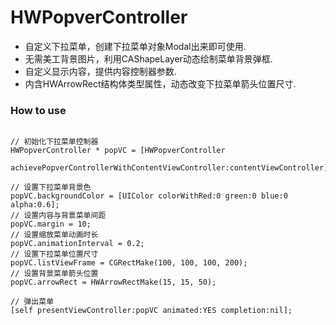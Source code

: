 # HWPopverController
+ 自定义下拉菜单，创建下拉菜单对象Modal出来即可使用.
+ 无需美工背景图片，利用CAShapeLayer动态绘制菜单背景弹框.
+ 自定义显示内容，提供内容控制器参数.
+ 内含HWArrowRect结构体类型属性，动态改变下拉菜单箭头位置尺寸.

### How to use 
```objc

// 初始化下拉菜单控制器
HWPopverController * popVC = [HWPopverController
                                  achievePopverControllerWithContentViewController:contentViewController];

// 设置下拉菜单背景色
popVC.backgroundColor = [UIColor colorWithRed:0 green:0 blue:0 alpha:0.6];
// 设置内容与背景菜单间距
popVC.margin = 10;
// 设置缩放菜单动画时长
popVC.animationInterval = 0.2;
// 设置下拉菜单位置尺寸
popVC.listViewFrame = CGRectMake(100, 100, 100, 200);
// 设置背景菜单箭头位置
popVC.arrowRect = HWArrowRectMake(15, 15, 50);

// 弹出菜单
[self presentViewController:popVC animated:YES completion:nil];
```
